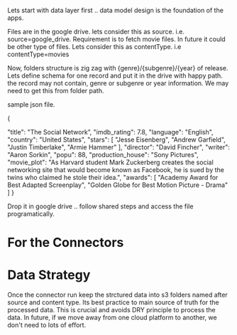 Lets start with data layer first .. data model design is the foundation of the apps.

Files are in the google drive. lets consider this as source. i.e. source=google_drive. Requirement is to fetch movie files. In future it could be other type of files. Lets consider this as contentType. i.e contentType=movies

Now, folders structure is zig zag with {genre}/{subgenre}/{year} of release. Lets define schema for one record and put it in the drive with happy path. the record may not contain, genre or subgenre or year information. We may need to get this from folder path.

sample json file.

{

  "title": "The Social Network”,
  "imdb_rating": 7.8,
  "language": "English",
  "country": "United States",
  "stars": [
    "Jesse Eisenberg",
    "Andrew Garfield",
    "Justin Timberlake",
    "Armie Hammer"
  ],
  "director": "David Fincher",
  "writer": "Aaron Sorkin",
  "popu": 88,
  "production_house": "Sony Pictures",
  "movie_plot": "As Harvard student Mark Zuckerberg creates the social networking site that would become known as Facebook, he is sued by the twins who claimed he stole their idea.",
  "awards": [
    "Academy Award for Best Adapted Screenplay",
    "Golden Globe for Best Motion Picture - Drama"
  ]
}

Drop it in google drive .. follow shared steps and access the file programatically.




# For the Connectors

# Data Strategy

Once the connector run keep the strctured data into s3 folders named after source and content type. Its best practice to main source of truth for the processed data.
This is crucial and avoids DRY principle to process the data. In future, if we move away from one cloud platform to another, we don't need to lots of effort.



